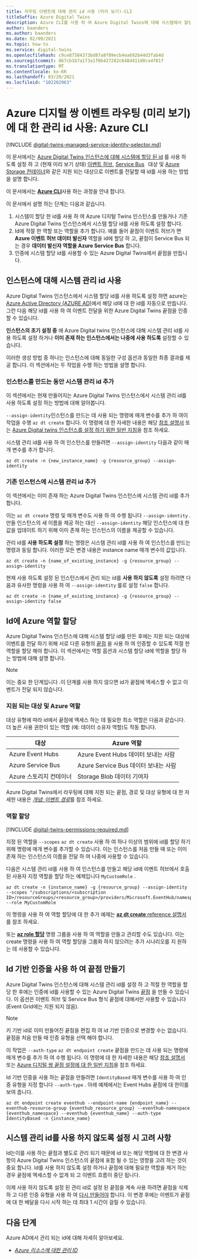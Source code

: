 ```yaml
---
title: 라우팅 이벤트에 대해 관리 id 사용 (미리 보기)-CLI
titleSuffix: Azure Digital Twins
description: Azure CLI를 사용 하 여 Azure Digital Twins에 대해 시스템에서 할당 한 id를 사용 하 고 이벤트를 전달 하는 데 사용 하는 방법을 참조 하세요.
author: baanders
ms.author: baanders
ms.date: 02/09/2021
ms.topic: how-to
ms.service: digital-twins
ms.openlocfilehash: c9ce87584373bd87a8f89ecb4ea692b44d3fab4d
ms.sourcegitcommit: 867cb1b7a1f3a1f0b427282c648d411d0ca4f81f
ms.translationtype: MT
ms.contentlocale: ko-KR
ms.lasthandoff: 03/20/2021
ms.locfileid: "102202963"
---
```

# <a name="enable-a-managed-identity-for-routing-azure-digital-twins-events-preview-azure-cli"></a>Azure 디지털 쌍 이벤트 라우팅 (미리 보기)에 대 한 관리 id 사용: Azure CLI

[!INCLUDE [digital-twins-managed-service-identity-selector.md](../../includes/digital-twins-managed-service-identity-selector.md)]

이 문서에서는 [Azure Digital Twins 인스턴스에 대해 시스템에 할당 된 id](concepts-security.md#managed-identity-for-accessing-other-resources-preview) 를 사용 하도록 설정 하 고 (현재 미리 보기 상태) [이벤트 허브](../event-hubs/event-hubs-about.md), [Service Bus](../service-bus-messaging/service-bus-messaging-overview.md)   대상 및 [Azure Storage 컨테이너](../storage/blobs/storage-blobs-introduction.md)와 같은 지원 되는 대상으로 이벤트를 전달할 때 id를 사용 하는 방법을 설명 합니다.

이 문서에서는 [**Azure CLI**](/cli/azure/what-is-azure-cli)사용 하는 과정을 안내 합니다.

이 문서에서 설명 하는 단계는 다음과 같습니다. 

1. 시스템이 할당 한 id를 사용 하 여 Azure 디지털 Twins 인스턴스를 만들거나 기존 Azure Digital Twins 인스턴스에서 시스템 할당 id를 사용 하도록 설정 합니다. 
1. Id에 적절 한 역할 또는 역할을 추가 합니다. 예를 들어 끝점이 이벤트 허브가 면 **Azure 이벤트 허브 데이터 발신자** 역할을 id에 할당 하 고, 끝점이 Service Bus 되는 경우 **데이터 발신자 역할을 Azure Service Bus** 합니다.
1. 인증에 시스템 할당 id를 사용할 수 있는 Azure Digital Twins에서 끝점을 만듭니다.

## <a name="enable-system-managed-identities-for-an-instance"></a>인스턴스에 대해 시스템 관리 id 사용 

Azure Digital Twins 인스턴스에서 시스템 할당 id를 사용 하도록 설정 하면 azure는 [Azure Active Directory (AZURE AD)](../active-directory/fundamentals/active-directory-whatis.md)에서 해당 id에 대 한 id를 자동으로 만듭니다. 그런 다음 해당 id를 사용 하 여 이벤트 전달을 위한 Azure Digital Twins 끝점을 인증할 수 있습니다.

**인스턴스의 초기 설정 중** 에 Azure Digital twins 인스턴스에 대해 시스템 관리 id를 사용 하도록 설정 하거나 **이미 존재 하는 인스턴스에서는 나중에 사용 하도록** 설정할 수 있습니다.

이러한 생성 방법 중 하나는 인스턴스에 대해 동일한 구성 옵션과 동일한 최종 결과를 제공 합니다. 이 섹션에서는 두 작업을 수행 하는 방법을 설명 합니다.

### <a name="add-a-system-managed-identity-during-instance-creation"></a>인스턴스를 만드는 동안 시스템 관리 id 추가

이 섹션에서는 현재 만들어지는 Azure Digital Twins 인스턴스에서 시스템 관리 id를 사용 하도록 설정 하는 방법에 대해 알아봅니다. 

`--assign-identity`인스턴스를 만드는 데 사용 되는 명령에 매개 변수를 추가 하 여이 작업을 수행 `az dt create` 합니다. 이 명령에 대 한 자세한 내용은 해당 [참조 설명서](/cli/azure/ext/azure-iot/dt#ext_azure_iot_az_dt_create) 또는 [Azure Digital twins 인스턴스를 설정 하기 위한 일반 지침](how-to-set-up-instance-cli.md#create-the-azure-digital-twins-instance)을 참조 하세요.

시스템 관리 id를 사용 하 여 인스턴스를 만들려면  `--assign-identity` 다음과 같이 매개 변수를 추가 합니다.

```azurecli-interactive
az dt create -n {new_instance_name} -g {resource_group} --assign-identity
```

### <a name="add-a-system-managed-identity-to-an-existing-instance"></a>기존 인스턴스에 시스템 관리 id 추가

이 섹션에서는 이미 존재 하는 Azure Digital Twins 인스턴스에 시스템 관리 id를 추가 합니다.

이는 `az dt create` 명령 및 매개 변수도 사용 하 여 수행 됩니다 `--assign-identity` . 만들 인스턴스의 새 이름을 제공 하는 대신 `--assign-identity` 해당 인스턴스에 대 한 값을 업데이트 하기 위해 이미 존재 하는 인스턴스의 이름을 제공할 수 있습니다.

관리 id를 **사용 하도록 설정** 하는 명령은 시스템 관리 id를 사용 하 여 인스턴스를 만드는 명령과 동일 합니다. 이러한 모든 변경 내용은 instance name 매개 변수의 값입니다.

```azurecli-interactive
az dt create -n {name_of_existing_instance} -g {resource_group} --assign-identity
```

현재 사용 하도록 설정 된 인스턴스에서 관리 되는 id를 **사용 하지 않도록** 설정 하려면 다음과 유사한 명령을 사용 하 여 `--assign-identity` 를로 설정 `false` 합니다.

```azurecli-interactive
az dt create -n {name_of_existing_instance} -g {resource_group} --assign-identity false
```

## <a name="assign-azure-roles-to-the-identity"></a>Id에 Azure 역할 할당 

Azure Digital Twins 인스턴스에 대해 시스템 할당 id를 만든 후에는 지원 되는 대상에 이벤트를 전달 하기 위해 서로 다른 유형의 [끝점](concepts-route-events.md) 을 사용 하 여 인증할 수 있도록 적절 한 역할을 할당 해야 합니다. 이 섹션에서는 역할 옵션과 시스템 할당 id에 역할을 할당 하는 방법에 대해 설명 합니다.

>[!NOTE]
> 이는 중요 한 단계입니다 .이 단계를 사용 하지 않으면 id가 끝점에 액세스할 수 없고 이벤트가 전달 되지 않습니다.

### <a name="supported-destinations-and-azure-roles"></a>지원 되는 대상 및 Azure 역할 

대상 유형에 따라 id에서 끝점에 액세스 하는 데 필요한 최소 역할은 다음과 같습니다. 더 높은 사용 권한이 있는 역할 (예: 데이터 소유자 역할)도 작동 합니다.

| 대상 | Azure 역할 |
| --- | --- |
| Azure Event Hubs | Azure Event Hubs 데이터 보내는 사람 |
| Azure Service Bus | Azure Service Bus 데이터 보내는 사람 |
| Azure 스토리지 컨테이너 | Storage Blob 데이터 기여자 |

Azure Digital Twins에서 라우팅에 대해 지원 되는 끝점, 경로 및 대상 유형에 대 한 자세한 내용은 [*개념: 이벤트 경로*](concepts-route-events.md)를 참조 하세요.

### <a name="assign-the-role"></a>역할 할당

[!INCLUDE [digital-twins-permissions-required.md](../../includes/digital-twins-permissions-required.md)]

지정 된 역할을 `--scopes` `az dt create` 사용 하 여 하나 이상의 범위에 id를 할당 하기 위해 명령에 매개 변수를 추가할 수 있습니다. 이는 인스턴스를 처음 만들 때 또는 이미 존재 하는 인스턴스의 이름을 전달 하 여 나중에 사용할 수 있습니다.

다음은 시스템 관리 id를 사용 하 여 인스턴스를 만들고 해당 id에 이벤트 허브에서 호출 된 사용자 지정 역할을 할당 하는 예제입니다 `MyCustomRole` .

```azurecli-interactive
az dt create -n {instance_name} -g {resource_group} --assign-identity --scopes "/subscriptions/<subscription ID>/resourceGroups/<resource_group>/providers/Microsoft.EventHub/namespaces/<Event_Hubs_namespace>/eventhubs/<event_hub_name>" --role MyCustomRole
```

이 명령을 사용 하 여 역할 할당에 대 한 추가 예제는 [ **az dt create** reference 설명서](/cli/azure/ext/azure-iot/dt#ext_azure_iot_az_dt_create)를 참조 하세요.

또는 [**az role 할당**](/cli/azure/role/assignment) 명령 그룹을 사용 하 여 역할을 만들고 관리할 수도 있습니다. 이는 create 명령을 사용 하 여 역할 할당을 그룹화 하지 않으려는 추가 시나리오를 지 원하는 데 사용할 수 있습니다.

## <a name="create-an-endpoint-with-identity-based-authentication"></a>Id 기반 인증을 사용 하 여 끝점 만들기

Azure Digital Twins 인스턴스에 대해 시스템 관리 id를 설정 하 고 적절 한 역할을 할당 한 후에는 인증에 id를 사용할 수 있는 Azure Digital Twins [끝점](how-to-manage-routes-portal.md#create-an-endpoint-for-azure-digital-twins) 을 만들 수 있습니다. 이 옵션은 이벤트 허브 및 Service Bus 형식 끝점에 대해서만 사용할 수 있습니다 (Event Grid에는 지원 되지 않음).

>[!NOTE]
> 키 기반 id로 이미 만들어진 끝점을 편집 하 여 id 기반 인증으로 변경할 수는 없습니다. 끝점을 처음 만들 때 인증 유형을 선택 해야 합니다.

이 작업은 `--auth-type` `az dt endpoint create` 끝점을 만드는 데 사용 되는 명령에 매개 변수를 추가 하 여 수행 됩니다. 이 명령에 대 한 자세한 내용은 해당 [참조 설명서](/cli/azure/ext/azure-iot/dt/endpoint/create) 또는 [Azure 디지털 쌍 끝점 설정에 대 한 일반 지침](how-to-manage-routes-apis-cli.md#create-the-endpoint)을 참조 하세요.

Id 기반 인증을 사용 하는 끝점을 만들려면 `IdentityBased` 매개 변수를 사용 하 여 인증 유형을 지정 합니다  `--auth-type` . 아래 예제에서는 Event Hubs 끝점에 대 한이를 보여 줍니다.

```azurecli-interactive
az dt endpoint create eventhub --endpoint-name {endpoint_name} --eventhub-resource-group {eventhub_resource_group} --eventhub-namespace {eventhub_namespace} --eventhub {eventhub_name} --auth-type IdentityBased -n {instance_name}
```

## <a name="considerations-for-disabling-system-managed-identities"></a>시스템 관리 id를 사용 하지 않도록 설정 시 고려 사항

Id는이를 사용 하는 끝점과 별도로 관리 되기 때문에 id 또는 해당 역할에 대 한 변경 사항이 Azure Digital Twins 인스턴스의 끝점에 포함 될 수 있는 영향을 고려 하는 것이 중요 합니다. Id를 사용 하지 않도록 설정 하거나 끝점에 대해 필요한 역할을 제거 하는 경우 끝점에 액세스할 수 없게 되 고 이벤트 흐름이 중단 됩니다.

이제 사용 하지 않도록 설정 된 관리 id로 설정 된 끝점을 계속 사용 하려면 끝점을 삭제 하 고 다른 인증 유형을 사용 하 여 [다시 만들어야](how-to-manage-routes-apis-cli.md#create-an-endpoint-for-azure-digital-twins) 합니다. 이 변경 후에는 이벤트가 끝점에 대 한 배달을 다시 시작 하는 데 최대 1 시간이 걸릴 수 있습니다.

## <a name="next-steps"></a>다음 단계

Azure AD에서 관리 되는 id에 대해 자세히 알아보세요. 
* [*Azure 리소스에 대한 관리 ID*](../active-directory/managed-identities-azure-resources/overview.md)